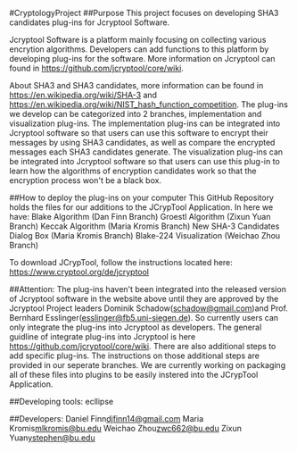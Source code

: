 #CryptologyProject
##Purpose
This project focuses on developing SHA3 candidates plug-ins for Jcryptool Software. 

Jcryptool Software is a platform mainly focusing on collecting various encrytion algorithms. Developers can add functions to this platform by developing plug-ins for the software. More information on Jcryptool can found in https://github.com/jcryptool/core/wiki.

About SHA3 and SHA3 candidates, more information can be found in https://en.wikipedia.org/wiki/SHA-3 and https://en.wikipedia.org/wiki/NIST_hash_function_competition.
The plug-ins we develop can be categorized into 2 branches, implementation and visualization plug-ins. The implementation plug-ins can be integrated into Jcryptool software so that users can use this software to encrypt their messages by using SHA3 candidates, as well as compare the encrypted messages each SHA3 candidates generate. The visualization plug-ins can be integrated into Jcryptool software so that users can use this plug-in to learn how the algorithms of encryption candidates work so that the encryption process won't be a black box.

##How to deploy the plug-ins on your computer
This GitHub Repository holds the files for our additions to the JCrypTool Application. In here we have:
Blake Algorithm (Dan Finn Branch)
Groestl Algorithm (Zixun Yuan Branch)
Keccak Algorithm (Maria Kromis Branch)
New SHA-3 Candidates Dialog Box (Maria Kromis Branch)
Blake-224 Visualization (Weichao Zhou Branch)

To download JCrypTool, follow the instructions located here:
https://www.cryptool.org/de/jcryptool

##Attention: 
The plug-ins haven't been integrated into the released version of Jcryptool software in the website above until they are approved by the Jcryptool Project leaders Dominik Schadow(schadow@gmail.com)and Prof. Bernhard Esslinger(esslinger@fb5.uni-siegen.de). So currently users can only integrate the plug-ins into Jcryptool as developers. The general guidline of integrate plug-ins into Jcryptool is here https://github.com/jcryptool/core/wiki. There are also additional steps to add specific plug-ins. The instructions on those additional steps are provided in our seperate branches.
We are currently working on packaging all of these files into plugins to be easily instered into the JCrypTool Application. 

##Developing tools:
ecllipse

##Developers:
Daniel Finn<djfinn14@gmail.com>
Maria Kromis<mlkromis@bu.edu>
Weichao Zhou<zwc662@bu.edu>
Zixun Yuan<ystephen@bu.edu>


